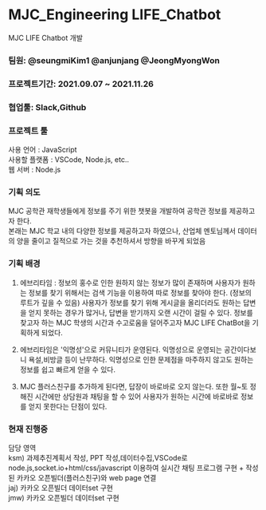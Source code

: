 # MJC_Engineering LIFE_Chatbot
MJC LIFE Chatbot 개발 

### **팀원:**   @seungmiKim1 @anjunjang @JeongMyongWon    
### **프로젝트기간:**  2021.09.07 ~ 2021.11.26
### **협업툴:**   Slack,Github   
### **프로젝트 툴**      
  사용 언어 : JavaScript  
  사용할 플랫폼 : VSCode, Node.js, etc..   
  웹 서버 : Node.js    

### **기획 의도**
  MJC 공학관 재학생들에게 정보를 주기 위한 챗봇을 개발하여 공학관 정보를 제공하고자 한다.  
  본래는 MJC 학교 내의 다양한 정보를 제공하고자 하였으나, 산업체 멘토님께서 데이터의 양을 줄이고 질적으로 가는 것을 추천하셔서 방향을 바꾸게 되었음  

### **기획 배경**
  1) 에브리타임 : 정보의 홍수로 인한 원하지 않는 정보가 많이 존재하며 사용자가 원하는 정보를 찾기 위해서는
  검색 기능을 이용하여 따로 정보를 찾아야 한다. (정보의 루트가 깊을 수 있음) 
  사용자가 정보를 찾기 위해 게시글을 올리더라도 원하는 답변을 얻지 못하는 경우가 많거나, 답변을 받기까지 
  오랜 시간이 걸릴 수 있다. 
  정보를 찾고자 하는 MJC 학생의 시간과 수고로움을 덜어주고자 MJC LIFE ChatBot을 기획하게 되었다.     
  
  2) 에브리타임은 '익명성'으로 커뮤니티가 운영된다. 익명성으로 운영되는 공간이다보니 욕설,비방글 등이 
  난무하다. 익명성으로 인한 문제점을 마주하지 않고도 원하는 정보를 쉽고 빠르게 얻을 수 있다.     
  
  3) MJC 플러스친구를 추가하게 된다면, 답장이 바로바로 오지 않는다. 또한 월~토 정해진 시간에만 상담원과
  채팅을 할 수 있어 사용자가 원하는 시간에 바로바로 정보를 얻지 못한다는 단점이 있다.     
  
### **현재 진행중**    
  담당 영역   
  ksm) 과제추진계획서 작성, PPT 작성,데이터수집,VSCode로 node.js,socket.io+html/css/javascript 이용하여 실시간 채팅 프로그램 구현 + 작성된 카카오 오픈빌더(플러스친구)와 web page 연결   
  jaj) 카카오 오픈빌더 데이터set 구현   
  jmw) 카카오 오픈빌더 데이터set 구현   

